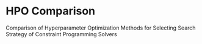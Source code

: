 # HPO Comparison
Comparison of Hyperparameter Optimization Methods for Selecting Search Strategy of Constraint Programming Solvers

